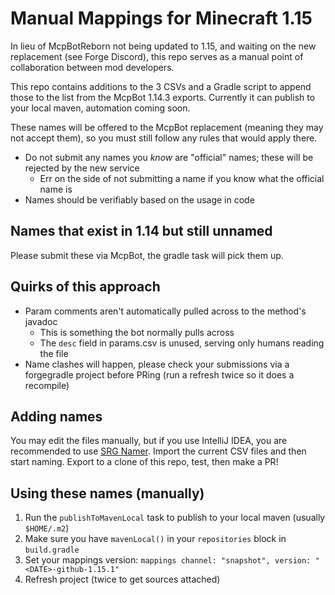 Manual Mappings for Minecraft 1.15
===================================

In lieu of McpBotReborn not being updated to 1.15, and waiting on the new replacement (see Forge Discord), this repo serves as a manual point of collaboration between mod developers.

This repo contains additions to the 3 CSVs and a Gradle script to append those to the list from the McpBot 1.14.3 exports. Currently it can publish to your local maven, automation coming soon. 

These names will be offered to the McpBot replacement (meaning they may not accept them), so you must still follow any rules that would apply there.

- Do not submit any names you _know_ are "official" names; these will be rejected by the new service
    - Err on the side of not submitting a name if you know what the official name is
- Names should be verifiably based on the usage in code

## Names that exist in 1.14 but still unnamed
Please submit these via McpBot, the gradle task will pick them up.

## Quirks of this approach
- Param comments aren't automatically pulled across to the method's javadoc
    - This is something the bot normally pulls across
    - The `desc` field in params.csv is unused, serving only humans reading the file
- Name clashes will happen, please check your submissions via a forgegradle project before PRing (run a refresh twice so it does a recompile)

## Adding names
You may edit the files manually, but if you use IntelliJ IDEA, you are recommended to use [SRG Namer](https://github.com/thiakil/SrgNamer). Import the current CSV files and then start naming. Export to a clone of this repo, test, then make a PR!

## Using these names (manually)
1. Run the `publishToMavenLocal` task to publish to your local maven (usually `$HOME/.m2`)
2. Make sure you have `mavenLocal()` in your `repositories` block in `build.gradle`
3. Set your mappings version: `mappings channel: "snapshot", version: "<DATE>-github-1.15.1"`
4. Refresh project (twice to get sources attached)
